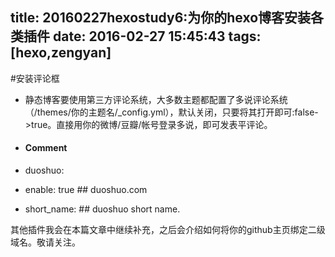 title: 20160227hexostudy6:为你的hexo博客安装各类插件
date: 2016-02-27 15:45:43
tags: [hexo,zengyan]
---

#安装评论框

- 静态博客要使用第三方评论系统，大多数主题都配置了多说评论系统（/themes/你的主题名/_config.yml），默认关闭，只要将其打开即可:false->true。直接用你的微博/豆瓣/帐号登录多说，即可发表平评论。

- #### Comment
- duoshuo: 
-  enable: true  ## duoshuo.com
-  short_name:    ## duoshuo short name.

其他插件我会在本篇文章中继续补充，之后会介绍如何将你的github主页绑定二级域名。敬请关注。